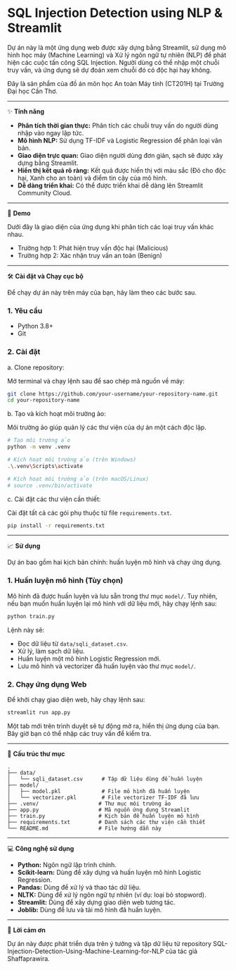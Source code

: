 # SQL Injection Detection using NLP & Streamlit

Dự án này là một ứng dụng web được xây dựng bằng Streamlit, sử dụng mô hình học máy (Machine Learning) và Xử lý ngôn ngữ tự nhiên (NLP) để phát hiện các cuộc tấn công SQL Injection. Người dùng có thể nhập một chuỗi truy vấn, và ứng dụng sẽ dự đoán xem chuỗi đó có độc hại hay không.

Đây là sản phẩm của đồ án môn học An toàn Máy tính (CT201H) tại Trường Đại học Cần Thơ.

---

✨ **Tính năng**

- **Phân tích thời gian thực:** Phân tích các chuỗi truy vấn do người dùng nhập vào ngay lập tức.
- **Mô hình NLP:** Sử dụng TF-IDF và Logistic Regression để phân loại văn bản.
- **Giao diện trực quan:** Giao diện người dùng đơn giản, sạch sẽ được xây dựng bằng Streamlit.
- **Hiển thị kết quả rõ ràng:** Kết quả được hiển thị với màu sắc (Đỏ cho độc hại, Xanh cho an toàn) và điểm tin cậy của mô hình.
- **Dễ dàng triển khai:** Có thể được triển khai dễ dàng lên Streamlit Community Cloud.

---

🚀 **Demo**

Dưới đây là giao diện của ứng dụng khi phân tích các loại truy vấn khác nhau.

- Trường hợp 1: Phát hiện truy vấn độc hại (Malicious)
- Trường hợp 2: Xác nhận truy vấn an toàn (Benign)

---

🛠️ **Cài đặt và Chạy cục bộ**

Để chạy dự án này trên máy của bạn, hãy làm theo các bước sau.

### 1. Yêu cầu

- Python 3.8+
- Git

### 2. Cài đặt

a. Clone repository:

Mở terminal và chạy lệnh sau để sao chép mã nguồn về máy:

```bash
git clone https://github.com/your-username/your-repository-name.git
cd your-repository-name
```

b. Tạo và kích hoạt môi trường ảo:

Môi trường ảo giúp quản lý các thư viện của dự án một cách độc lập.

```bash
# Tạo môi trường ảo
python -m venv .venv

# Kích hoạt môi trường ảo (trên Windows)
.\.venv\Scripts\activate

# Kích hoạt môi trường ảo (trên macOS/Linux)
# source .venv/bin/activate
```

c. Cài đặt các thư viện cần thiết:

Cài đặt tất cả các gói phụ thuộc từ file `requirements.txt`.

```bash
pip install -r requirements.txt
```

---

📈 **Sử dụng**

Dự án bao gồm hai kịch bản chính: huấn luyện mô hình và chạy ứng dụng.

### 1. Huấn luyện mô hình (Tùy chọn)

Mô hình đã được huấn luyện và lưu sẵn trong thư mục `model/`. Tuy nhiên, nếu bạn muốn huấn luyện lại mô hình với dữ liệu mới, hãy chạy lệnh sau:

```bash
python train.py
```

Lệnh này sẽ:

- Đọc dữ liệu từ `data/sqli_dataset.csv`.
- Xử lý, làm sạch dữ liệu.
- Huấn luyện một mô hình Logistic Regression mới.
- Lưu mô hình và vectorizer đã huấn luyện vào thư mục `model/`.

### 2. Chạy ứng dụng Web

Để khởi chạy giao diện web, hãy chạy lệnh sau:

```bash
streamlit run app.py
```

Một tab mới trên trình duyệt sẽ tự động mở ra, hiển thị ứng dụng của bạn. Bây giờ bạn có thể nhập các truy vấn để kiểm tra.

---

📂 **Cấu trúc thư mục**

```
.
├── data/
│   └── sqli_dataset.csv      # Tập dữ liệu dùng để huấn luyện
├── model/
│   ├── model.pkl             # File mô hình đã huấn luyện
│   └── vectorizer.pkl        # File vectorizer TF-IDF đã lưu
├── .venv/                   # Thư mục môi trường ảo
├── app.py                   # Mã nguồn ứng dụng Streamlit
├── train.py                 # Kịch bản để huấn luyện mô hình
├── requirements.txt         # Danh sách các thư viện cần thiết
└── README.md                # File hướng dẫn này
```

---

💻 **Công nghệ sử dụng**

- **Python:** Ngôn ngữ lập trình chính.
- **Scikit-learn:** Dùng để xây dựng và huấn luyện mô hình Logistic Regression.
- **Pandas:** Dùng để xử lý và thao tác dữ liệu.
- **NLTK:** Dùng để xử lý ngôn ngữ tự nhiên (ví dụ: loại bỏ stopword).
- **Streamlit:** Dùng để xây dựng giao diện web tương tác.
- **Joblib:** Dùng để lưu và tải mô hình đã huấn luyện.

---

🙏 **Lời cảm ơn**

Dự án này được phát triển dựa trên ý tưởng và tập dữ liệu từ repository SQL-Injection-Detection-Using-Machine-Learning-for-NLP của tác giả Shaffaprawira.
